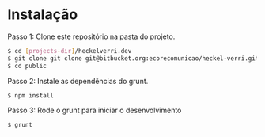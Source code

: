 # Instalação

Passo 1: Clone este repositório na pasta do projeto.

```bash
$ cd [projects-dir]/heckelverri.dev
$ git clone git clone git@bitbucket.org:ecorecomunicao/heckel-verri.git public
$ cd public
```

Passo 2: Instale as dependências do grunt.

```bash
$ npm install
```

Passo 3: Rode o grunt para iniciar o desenvolvimento

```bash
$ grunt
```
